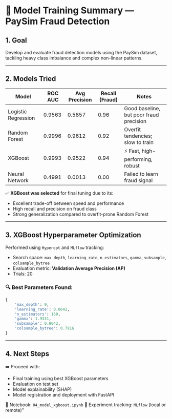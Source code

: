 # 🧠 Model Training Summary — PaySim Fraud Detection

## 1. Goal
Develop and evaluate fraud detection models using the PaySim dataset, tackling heavy class imbalance and complex non-linear patterns.

---

## 2. Models Tried

| Model              | ROC AUC       | Avg Precision | Recall (Fraud) | Notes                                 |
|-------------------|---------------|----------------|----------------|---------------------------------------|
| Logistic Regression | 0.9563       | 0.5857         | 0.96           | Good baseline, but poor fraud precision |
| Random Forest       | 0.9996       | 0.9612         | 0.92           | Overfit tendencies; slow to train      |
| XGBoost             | 0.9993       | 0.9522         | 0.94           | ⚡️ Fast, high-performing, robust       |
| Neural Network      | 0.4991       | 0.0013         | 0.00           | Failed to learn fraud signal           |

✅ **XGBoost was selected** for final tuning due to its:
- Excellent trade-off between speed and performance
- High recall and precision on fraud class
- Strong generalization compared to overfit-prone Random Forest

---

## 3. XGBoost Hyperparameter Optimization

Performed using `Hyperopt` and `MLflow` tracking:
- Search space: `max_depth`, `learning_rate`, `n_estimators`, `gamma`, `subsample`, `colsample_bytree`
- Evaluation metric: **Validation Average Precision (AP)**
- Trials: 20

### 🔍 Best Parameters Found:

```python
{
    'max_depth': 9,
    'learning_rate': 0.0642,
    'n_estimators': 160,
    'gamma': 1.9331,
    'subsample': 0.8042,
    'colsample_bytree': 0.7916
}
```
---

## 4\. Next Steps 
 ➡️ Proceed with: 
 * Final training using best XGBoost parameters 
 * Evaluation on test set 
 * Model explainability (SHAP) 
 * Model registration and deployment with FastAPI 
 
📓 Notebook: `04_model_xgboost.ipynb` 🧪 Experiment tracking: `MLflow` (local or remote)”

